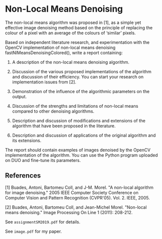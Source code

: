 # Non-Local Means Denoising

The non-local means algorithm was proposed in [1], as a simple yet effective image denoising method based on the principle of replacing the colour of a pixel with an average of the colours of ‘similar’ pixels.

Based on independent literature research, and experimentation with the OpenCV implementation of non-local means denoising fastNlMeansDenoisingColored(), write a report containing:

1. A description of the non-local means denoising algorithm.

2. Discussion of the various proposed implementations of the algorithm and discussion of their efficiency. You can start your research on implementation issues from [2].

3. Demonstration of the influence of the algorithmic parameters on the output.

4. Discussion of the strengths and limitations of non-local means compared to other denoising algorithms.

5. Description and discussion of modifications and extensions of the algorithm that have been proposed in the literature.

6. Description and discussion of applications of the original algorithm and its extensions.

The report should contain examples of images denoised by the OpenCV implementation of the algorithm. You can use the Python program uploaded on DUO and fine-tune its parameters.

## References

[1] Buades, Antoni, Bartomeu Coll, and J-M. Morel. "A non-local algorithm for image denoising." 2005 IEEE Computer Society Conference on Computer Vision and Pattern Recognition (CVPR'05). Vol. 2. IEEE, 2005.
 
[2] Buades, Antoni, Bartomeu Coll, and Jean-Michel Morel. "Non-local means denoising." Image Processing On Line 1 (2011): 208-212.


See `assignmentSM2019.pdf` for details.

See `image.pdf` for my paper.
